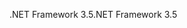 <span data-ttu-id="3a6cd-101">.NET Framework 3.5</span><span class="sxs-lookup"><span data-stu-id="3a6cd-101">.NET Framework 3.5</span></span>